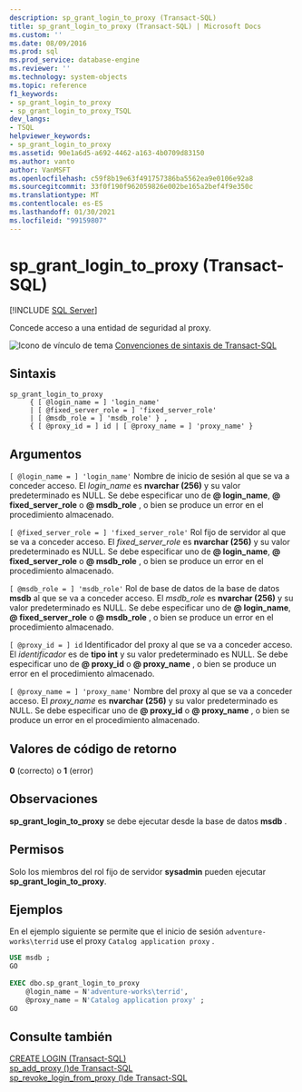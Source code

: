 ```yaml
---
description: sp_grant_login_to_proxy (Transact-SQL)
title: sp_grant_login_to_proxy (Transact-SQL) | Microsoft Docs
ms.custom: ''
ms.date: 08/09/2016
ms.prod: sql
ms.prod_service: database-engine
ms.reviewer: ''
ms.technology: system-objects
ms.topic: reference
f1_keywords:
- sp_grant_login_to_proxy
- sp_grant_login_to_proxy_TSQL
dev_langs:
- TSQL
helpviewer_keywords:
- sp_grant_login_to_proxy
ms.assetid: 90e1a6d5-a692-4462-a163-4b0709d83150
ms.author: vanto
author: VanMSFT
ms.openlocfilehash: c59f8b19e63f491757386ba5562ea9e0106e92a8
ms.sourcegitcommit: 33f0f190f962059826e002be165a2bef4f9e350c
ms.translationtype: MT
ms.contentlocale: es-ES
ms.lasthandoff: 01/30/2021
ms.locfileid: "99159807"
---
```

# <a name="sp_grant_login_to_proxy-transact-sql"></a>sp_grant_login_to_proxy (Transact-SQL)

[!INCLUDE [SQL Server](../../includes/applies-to-version/sqlserver.md)]

  Concede acceso a una entidad de seguridad al proxy.  

  
 ![Icono de vínculo de tema](../../database-engine/configure-windows/media/topic-link.gif "Icono de vínculo de tema") [Convenciones de sintaxis de Transact-SQL](../../t-sql/language-elements/transact-sql-syntax-conventions-transact-sql.md)  
  
## <a name="syntax"></a>Sintaxis  
  
```  
sp_grant_login_to_proxy   
     { [ @login_name = ] 'login_name'   
     | [ @fixed_server_role = ] 'fixed_server_role'   
     | [ @msdb_role = ] 'msdb_role' } ,   
     { [ @proxy_id = ] id | [ @proxy_name = ] 'proxy_name' }  
```  
  
## <a name="arguments"></a>Argumentos  
`[ @login_name = ] 'login_name'` Nombre de inicio de sesión al que se va a conceder acceso. El *login_name* es **nvarchar (256)** y su valor predeterminado es NULL. Se debe especificar uno de **\@ login_name**, **\@ fixed_server_role** o **\@ msdb_role** , o bien se produce un error en el procedimiento almacenado.  
  
`[ @fixed_server_role = ] 'fixed_server_role'` Rol fijo de servidor al que se va a conceder acceso. El *fixed_server_role* es **nvarchar (256)** y su valor predeterminado es NULL. Se debe especificar uno de **\@ login_name**, **\@ fixed_server_role** o **\@ msdb_role** , o bien se produce un error en el procedimiento almacenado.  
  
`[ @msdb_role = ] 'msdb_role'` Rol de base de datos de la base de datos **msdb** al que se va a conceder acceso. El *msdb_role* es **nvarchar (256)** y su valor predeterminado es NULL. Se debe especificar uno de **\@ login_name**, **\@ fixed_server_role** o **\@ msdb_role** , o bien se produce un error en el procedimiento almacenado.  
  
`[ @proxy_id = ] id` Identificador del proxy al que se va a conceder acceso. El *identificador* es de **tipo int** y su valor predeterminado es NULL. Se debe especificar uno de **\@ proxy_id** o **\@ proxy_name** , o bien se produce un error en el procedimiento almacenado.  
  
`[ @proxy_name = ] 'proxy_name'` Nombre del proxy al que se va a conceder acceso. El *proxy_name* es **nvarchar (256)** y su valor predeterminado es NULL. Se debe especificar uno de **\@ proxy_id** o **\@ proxy_name** , o bien se produce un error en el procedimiento almacenado.  
  
## <a name="return-code-values"></a>Valores de código de retorno  
 **0** (correcto) o **1** (error)  
  
## <a name="remarks"></a>Observaciones  
 **sp_grant_login_to_proxy** se debe ejecutar desde la base de datos **msdb** .  
  
## <a name="permissions"></a>Permisos  
 Solo los miembros del rol fijo de servidor **sysadmin** pueden ejecutar **sp_grant_login_to_proxy**.  
  
## <a name="examples"></a>Ejemplos  
 En el ejemplo siguiente se permite que el inicio de sesión `adventure-works\terrid` use el proxy `Catalog application proxy` .  
  
```sql
USE msdb ;  
GO  
  
EXEC dbo.sp_grant_login_to_proxy  
    @login_name = N'adventure-works\terrid',  
    @proxy_name = N'Catalog application proxy' ;  
GO  
```  
  
## <a name="see-also"></a>Consulte también  
 [CREATE LOGIN &#40;Transact-SQL&#41;](../../t-sql/statements/create-login-transact-sql.md)   
 [sp_add_proxy &#40;&#41;de Transact-SQL ](../../relational-databases/system-stored-procedures/sp-add-proxy-transact-sql.md)   
 [sp_revoke_login_from_proxy &#40;&#41;de Transact-SQL ](../../relational-databases/system-stored-procedures/sp-revoke-login-from-proxy-transact-sql.md)  
  
  
